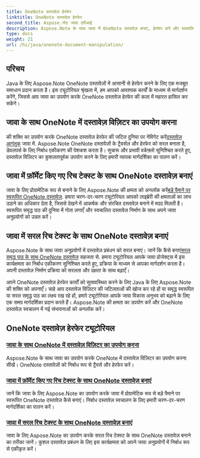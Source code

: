 ```yaml
---
title: OneNote दस्तावेज़ हेरफेर
linktitle: OneNote दस्तावेज़ हेरफेर
second_title: Aspose.नोट जावा एपीआई
description: Aspose.Note के साथ जावा में OneNote दस्तावेज़ बनाएं, हेरफेर करें और स्वचालित करें। दस्तावेज़ विज़िटर, स्वरूपित समृद्ध पाठ और समृद्ध पाठ निर्माण पर चरण-दर-चरण ट्यूटोरियल।
type: docs
weight: 21
url: /hi/java/onenote-document-manipulation/
---
```


## परिचय

Java के लिए Aspose.Note OneNote दस्तावेज़ों में आसानी से हेरफेर करने के लिए एक मजबूत समाधान प्रदान करता है। इस ट्यूटोरियल श्रृंखला में, हम आपको आवश्यक कार्यों के माध्यम से मार्गदर्शन करेंगे, जिससे आप जावा का उपयोग करके OneNote दस्तावेज़ हेरफेर की कला में महारत हासिल कर सकेंगे।

## जावा के साथ OneNote में दस्तावेज़ विज़िटर का उपयोग करना
 की शक्ति का उपयोग करके OneNote दस्तावेज़ हेरफेर की जटिल दुनिया पर नेविगेट करें[दस्तावेज़ आगंतुक](./using-document-visitor/) जावा में. Aspose.Note OneNote दस्तावेज़ों के ट्रैवर्सल और हेरफेर को सरल बनाता है, डेवलपर्स के लिए निर्बाध एकीकरण की पेशकश करता है। सुचारू और प्रभावी वर्कफ़्लो सुनिश्चित करते हुए, दस्तावेज़ विज़िटर का कुशलतापूर्वक उपयोग करने के लिए हमारी व्यापक मार्गदर्शिका का पालन करें। 

## जावा में फ़ॉर्मेट किए गए रिच टेक्स्ट के साथ OneNote दस्तावेज़ बनाएं
 जावा के लिए प्रोग्रामेटिक रूप से बनाने के लिए Aspose.Note की क्षमता को अनलॉक करें[बड़े पैमाने पर स्वरूपित OneNote दस्तावेज़](./create-onenote-document-formatted-rich-text/). हमारा चरण-दर-चरण ट्यूटोरियल आपको लाइब्रेरी की क्षमताओं का लाभ उठाने का अधिकार देता है, जिससे देखने में आकर्षक और संरचित दस्तावेज़ बनाने में मदद मिलती है। स्वरूपित समृद्ध पाठ की दुनिया में गोता लगाएँ और स्वचालित दस्तावेज़ निर्माण के साथ अपने जावा अनुप्रयोगों को उन्नत करें।

## जावा में सरल रिच टेक्स्ट के साथ OneNote दस्तावेज़ बनाएं
 Aspose.Note के साथ जावा अनुप्रयोगों में दस्तावेज़ प्रबंधन को सरल बनाएं। जानें कि कैसे बनाएं[सरल समृद्ध पाठ के साथ OneNote दस्तावेज़](./create-onenote-document-simple-rich-text/) सहजता से. हमारा ट्यूटोरियल आपके जावा प्रोजेक्ट्स में इस कार्यक्षमता का निर्बाध एकीकरण सुनिश्चित करते हुए, प्रक्रिया के माध्यम से आपका मार्गदर्शन करता है। अपनी दस्तावेज़ निर्माण प्रक्रिया को सरलता और दक्षता के साथ बढ़ाएँ। 

अपने OneNote दस्तावेज़ हेरफेर कार्यों को सुव्यवस्थित करने के लिए Java के लिए Aspose.Note की शक्ति को अपनाएँ। चाहे आप दस्तावेज़ विज़िटर की जटिलताओं की खोज कर रहे हों या समृद्ध स्वरूपित या सरल समृद्ध पाठ का लक्ष्य रख रहे हों, हमारे ट्यूटोरियल आपके जावा विकास अनुभव को बढ़ाने के लिए एक समग्र मार्गदर्शिका प्रदान करते हैं। Aspose.Note की क्षमता का उपयोग करें और OneNote दस्तावेज़ स्वचालन में नई संभावनाओं को अनलॉक करें।
## OneNote दस्तावेज़ हेरफेर ट्यूटोरियल
### [जावा के साथ OneNote में दस्तावेज़ विज़िटर का उपयोग करना](./using-document-visitor/)
Aspose.Note के साथ जावा का उपयोग करके OneNote में दस्तावेज़ विज़िटर का उपयोग करना सीखें। OneNote दस्तावेज़ों को निर्बाध रूप से ट्रैवर्स और हेरफेर करें।
### [जावा में फ़ॉर्मेट किए गए रिच टेक्स्ट के साथ OneNote दस्तावेज़ बनाएं](./create-onenote-document-formatted-rich-text/)
जानें कि जावा के लिए Aspose.Note का उपयोग करके जावा में प्रोग्रामेटिक रूप से बड़े पैमाने पर स्वरूपित OneNote दस्तावेज़ कैसे बनाएं। निर्बाध दस्तावेज़ स्वचालन के लिए हमारी चरण-दर-चरण मार्गदर्शिका का पालन करें।
### [जावा में सरल रिच टेक्स्ट के साथ OneNote दस्तावेज़ बनाएं](./create-onenote-document-simple-rich-text/)
जावा के लिए Aspose.Note का उपयोग करके सरल रिच टेक्स्ट के साथ OneNote दस्तावेज़ बनाने का तरीका जानें। कुशल दस्तावेज़ प्रबंधन के लिए इस कार्यक्षमता को अपने जावा अनुप्रयोगों में निर्बाध रूप से एकीकृत करें।